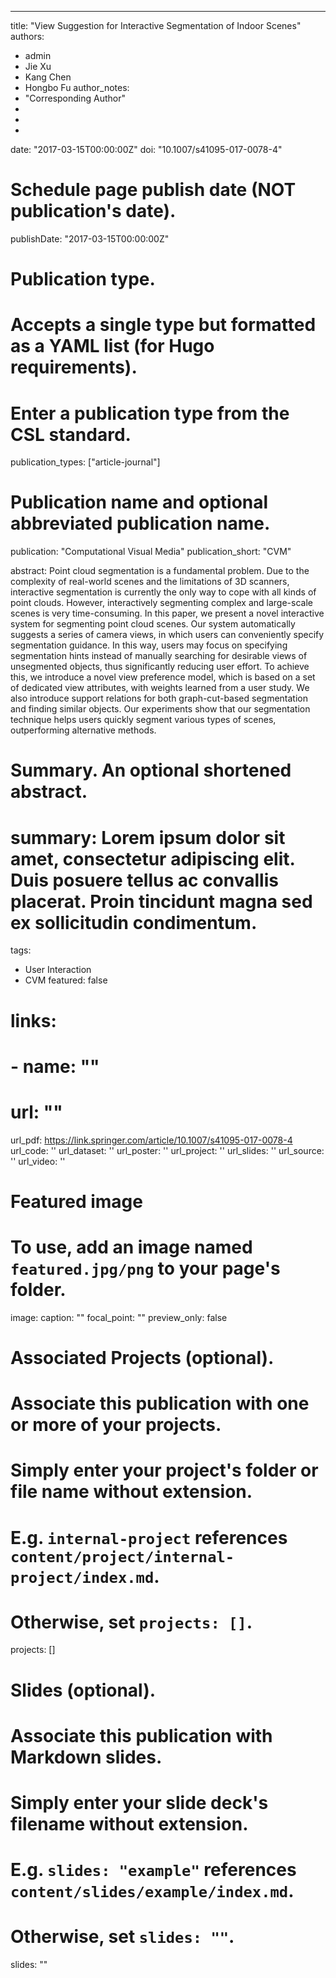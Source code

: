 ---
title: "View Suggestion for Interactive Segmentation of Indoor Scenes"
authors:
- admin
- Jie Xu
- Kang Chen
- Hongbo Fu
author_notes:
- "Corresponding Author"
- 
- 
- 
date: "2017-03-15T00:00:00Z"
doi: "10.1007/s41095-017-0078-4"

# Schedule page publish date (NOT publication's date).
publishDate: "2017-03-15T00:00:00Z"

# Publication type.
# Accepts a single type but formatted as a YAML list (for Hugo requirements).
# Enter a publication type from the CSL standard.
publication_types: ["article-journal"]

# Publication name and optional abbreviated publication name.
publication: "Computational Visual Media"
publication_short: "CVM"

abstract: Point cloud segmentation is a fundamental problem. Due to the complexity of real-world scenes and the limitations of 3D scanners, interactive segmentation is currently the only way to cope with all kinds of point clouds. However, interactively segmenting complex and large-scale scenes is very time-consuming. In this paper, we present a novel interactive system for segmenting point cloud scenes. Our system automatically suggests a series of camera views, in which users can conveniently specify segmentation guidance. In this way, users may focus on specifying segmentation hints instead of manually searching for desirable views of unsegmented objects, thus significantly reducing user effort. To achieve this, we introduce a novel view preference model, which is based on a set of dedicated view attributes, with weights learned from a user study. We also introduce support relations for both graph-cut-based segmentation and finding similar objects. Our experiments show that our segmentation technique helps users quickly segment various types of scenes, outperforming alternative methods.

# Summary. An optional shortened abstract.
# summary: Lorem ipsum dolor sit amet, consectetur adipiscing elit. Duis posuere tellus ac convallis placerat. Proin tincidunt magna sed ex sollicitudin condimentum.

tags:
- User Interaction
- CVM
featured: false

# links:
# - name: ""
#   url: ""
url_pdf: https://link.springer.com/article/10.1007/s41095-017-0078-4
url_code: ''
url_dataset: ''
url_poster: ''
url_project: ''
url_slides: ''
url_source: ''
url_video: ''

# Featured image
# To use, add an image named `featured.jpg/png` to your page's folder. 
image:
  caption: ""
  focal_point: ""
  preview_only: false

# Associated Projects (optional).
#   Associate this publication with one or more of your projects.
#   Simply enter your project's folder or file name without extension.
#   E.g. `internal-project` references `content/project/internal-project/index.md`.
#   Otherwise, set `projects: []`.
projects: []

# Slides (optional).
#   Associate this publication with Markdown slides.
#   Simply enter your slide deck's filename without extension.
#   E.g. `slides: "example"` references `content/slides/example/index.md`.
#   Otherwise, set `slides: ""`.
slides: ""